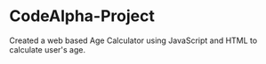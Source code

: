 # CodeAlpha-Project
Created a web based Age Calculator using JavaScript and HTML to calculate user's age.
